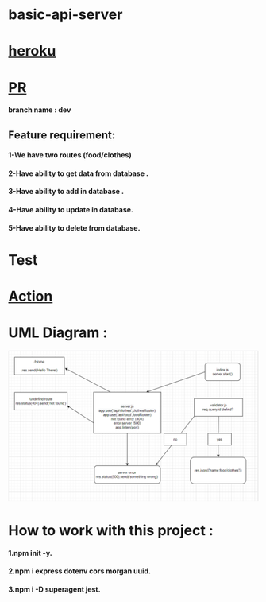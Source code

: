 # basic-api-server


# [heroku](https://basic-api-server-zaid.herokuapp.com/)
# [PR]()


#### branch name : dev
## Feature requirement:
#### 1-We have two routes (food/clothes)
#### 2-Have ability to get data from database .
#### 3-Have ability to add in database .
#### 4-Have ability to update in database.
#### 5-Have ability to delete from database.
# Test
# [Action](https://basic-api-server-zaid.herokuapp.com/)

# UML Diagram :
![UML](./img/uml2.png)



# How to work with this project :
#### 1.npm init -y. 
#### 2.npm i express dotenv cors morgan uuid.
#### 3.npm i -D superagent jest.